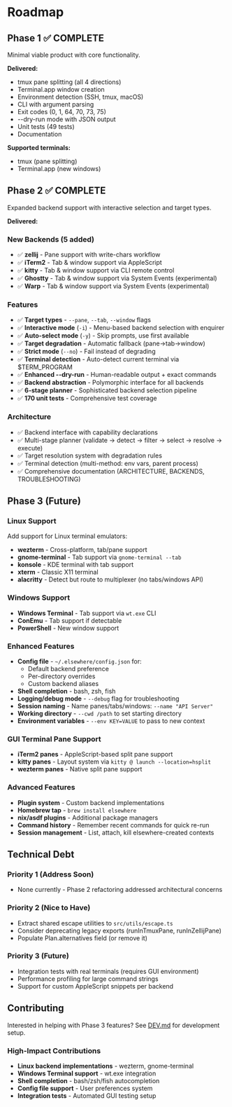 # Roadmap

## Phase 1 ✅ COMPLETE

Minimal viable product with core functionality.

**Delivered:**
- tmux pane splitting (all 4 directions)
- Terminal.app window creation
- Environment detection (SSH, tmux, macOS)
- CLI with argument parsing
- Exit codes (0, 1, 64, 70, 73, 75)
- --dry-run mode with JSON output
- Unit tests (49 tests)
- Documentation

**Supported terminals:**
- tmux (pane splitting)
- Terminal.app (new windows)

## Phase 2 ✅ COMPLETE

Expanded backend support with interactive selection and target types.

**Delivered:**

### New Backends (5 added)
- ✅ **zellij** - Pane support with write-chars workflow
- ✅ **iTerm2** - Tab & window support via AppleScript
- ✅ **kitty** - Tab & window support via CLI remote control
- ✅ **Ghostty** - Tab & window support via System Events (experimental)
- ✅ **Warp** - Tab & window support via System Events (experimental)

### Features
- ✅ **Target types** - `--pane`, `--tab`, `--window` flags
- ✅ **Interactive mode** (`-i`) - Menu-based backend selection with enquirer
- ✅ **Auto-select mode** (`-y`) - Skip prompts, use first available
- ✅ **Target degradation** - Automatic fallback (pane→tab→window)
- ✅ **Strict mode** (`--no`) - Fail instead of degrading
- ✅ **Terminal detection** - Auto-detect current terminal via $TERM_PROGRAM
- ✅ **Enhanced --dry-run** - Human-readable output + exact commands
- ✅ **Backend abstraction** - Polymorphic interface for all backends
- ✅ **6-stage planner** - Sophisticated backend selection pipeline
- ✅ **170 unit tests** - Comprehensive test coverage

### Architecture
- ✅ Backend interface with capability declarations
- ✅ Multi-stage planner (validate → detect → filter → select → resolve → execute)
- ✅ Target resolution system with degradation rules
- ✅ Terminal detection (multi-method: env vars, parent process)
- ✅ Comprehensive documentation (ARCHITECTURE, BACKENDS, TROUBLESHOOTING)

## Phase 3 (Future)

### Linux Support

Add support for Linux terminal emulators:
- **wezterm** - Cross-platform, tab/pane support
- **gnome-terminal** - Tab support via `gnome-terminal --tab`
- **konsole** - KDE terminal with tab support
- **xterm** - Classic X11 terminal
- **alacritty** - Detect but route to multiplexer (no tabs/windows API)

### Windows Support

- **Windows Terminal** - Tab support via `wt.exe` CLI
- **ConEmu** - Tab support if detectable
- **PowerShell** - New window support

### Enhanced Features

- **Config file** - `~/.elsewhere/config.json` for:
  - Default backend preference
  - Per-directory overrides
  - Custom backend aliases
- **Shell completion** - bash, zsh, fish
- **Logging/debug mode** - `--debug` flag for troubleshooting
- **Session naming** - Name panes/tabs/windows: `--name "API Server"`
- **Working directory** - `--cwd /path` to set starting directory
- **Environment variables** - `--env KEY=VALUE` to pass to new context

### GUI Terminal Pane Support

- **iTerm2 panes** - AppleScript-based split pane support
- **kitty panes** - Layout system via `kitty @ launch --location=hsplit`
- **wezterm panes** - Native split pane support

### Advanced Features

- **Plugin system** - Custom backend implementations
- **Homebrew tap** - `brew install elsewhere`
- **nix/asdf plugins** - Additional package managers
- **Command history** - Remember recent commands for quick re-run
- **Session management** - List, attach, kill elsewhere-created contexts

## Technical Debt

### Priority 1 (Address Soon)
- None currently - Phase 2 refactoring addressed architectural concerns

### Priority 2 (Nice to Have)
- Extract shared escape utilities to `src/utils/escape.ts`
- Consider deprecating legacy exports (runInTmuxPane, runInZellijPane)
- Populate Plan.alternatives field (or remove it)

### Priority 3 (Future)
- Integration tests with real terminals (requires GUI environment)
- Performance profiling for large command strings
- Support for custom AppleScript snippets per backend

## Contributing

Interested in helping with Phase 3 features? See [DEV.md](DEV.md) for development setup.

### High-Impact Contributions

- **Linux backend implementations** - wezterm, gnome-terminal
- **Windows Terminal support** - wt.exe integration
- **Shell completion** - bash/zsh/fish autocompletion
- **Config file support** - User preferences system
- **Integration tests** - Automated GUI testing setup
